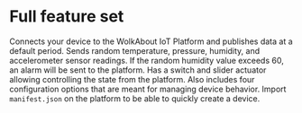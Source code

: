 Full feature set
================
Connects your device to the WolkAbout IoT Platform and publishes data at a default period.
Sends random temperature, pressure, humidity, and accelerometer sensor readings.
If the random humidity value exceeds 60, an alarm will be sent to the platform.
Has a switch and slider actuator allowing controlling the state from the platform.
Also includes four configuration options that are meant for managing device behavior.
Import `manifest.json` on the platform to be able to quickly create a device.